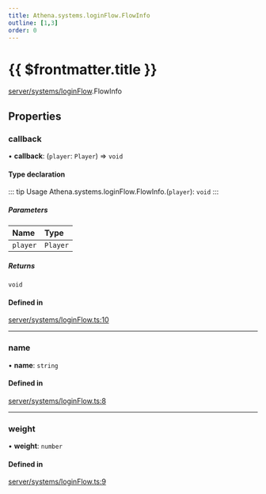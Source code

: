 ```yaml
---
title: Athena.systems.loginFlow.FlowInfo
outline: [1,3]
order: 0
---
```


# {{ $frontmatter.title }}


[server/systems/loginFlow](../modules/server_systems_loginFlow.md).FlowInfo

## Properties

### callback

• **callback**: (`player`: `Player`) => `void`

#### Type declaration

::: tip Usage
Athena.systems.loginFlow.FlowInfo.(`player`): `void`
:::

##### Parameters

| Name | Type |
| :------ | :------ |
| `player` | `Player` |

##### Returns

`void`

#### Defined in

[server/systems/loginFlow.ts:10](https://github.com/Stuyk/altv-athena/blob/f9f448a/src/core/server/systems/loginFlow.ts#L10)

___

### name

• **name**: `string`

#### Defined in

[server/systems/loginFlow.ts:8](https://github.com/Stuyk/altv-athena/blob/f9f448a/src/core/server/systems/loginFlow.ts#L8)

___

### weight

• **weight**: `number`

#### Defined in

[server/systems/loginFlow.ts:9](https://github.com/Stuyk/altv-athena/blob/f9f448a/src/core/server/systems/loginFlow.ts#L9)
